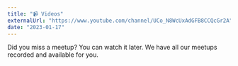 ```yaml
---
title: "📹 Videos"
externalUrl: "https://www.youtube.com/channel/UCo_N8WcUxAdGFB8CCQcGr2A"
date: "2023-01-17"
---
```


Did you miss a meetup? You can watch it later. We have all our meetups recorded and available for you.

